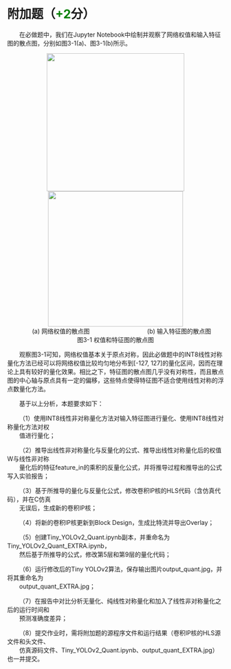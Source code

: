 # 附加题（<font color=green>**+2**</font>分）

&emsp;&emsp;在必做题中，我们在Jupyter Notebook中绘制并观察了网络权值和输入特征图的散点图，分别如图3-1(a)、图3-1(b)所示。  

<center><img src="../assets/3-1a.png" width = 320> <img src="../assets/3-1b.png" width = 314></center>
<center>&emsp;&emsp;(a) 网络权值的散点图 &emsp;&emsp;&emsp;&emsp;&emsp;&emsp;&emsp;&emsp;&emsp; (b) 输入特征图的散点图</center>
<center>图3-1 权值和特征图的散点图</center>

&emsp;&emsp;观察图3-1可知，网络权值基本关于原点对称，因此必做题中的INT8线性对称量化方法已经可以将网络权值比较均匀地分布到[-127, 127]的量化区间，因而在理论上具有较好的量化效果。相比之下，特征图的散点图几乎没有对称性，而且散点图的中心轴与原点具有一定的偏移，这些特点使得特征图不适合使用线性对称的浮点数量化方法。

&emsp;&emsp;基于以上分析，本题要求如下：

&emsp;&emsp;（1）使用INT8线性非对称量化方法对输入特征图进行量化、使用INT8线性对称量化方法对权  
&emsp;&emsp;值进行量化；

&emsp;&emsp;（2）推导出线性非对称量化与反量化的公式、推导出线性对称量化后的权值W与线性非对称  
&emsp;&emsp;量化后的特征feature_in的乘积的反量化公式，并将推导过程和推导出的公式写入实验报告；

&emsp;&emsp;（3）基于所推导的量化与反量化公式，修改卷积IP核的HLS代码（含仿真代码），并在C仿真  
&emsp;&emsp;无误后，生成新的卷积IP核；

&emsp;&emsp;（4）将新的卷积IP核更新到Block Design，生成比特流并导出Overlay；

&emsp;&emsp;（5）创建Tiny_YOLOv2_Quant.ipynb副本，并重命名为Tiny_YOLOv2_Quant_EXTRA.ipynb，  
&emsp;&emsp;然后基于所推导的公式，修改第5层和第9层的量化代码；

&emsp;&emsp;（6）运行修改后的Tiny YOLOv2算法，保存输出图片output_quant.jpg，并将其重命名为  
&emsp;&emsp;output_quant_EXTRA.jpg；

&emsp;&emsp;（7）在报告中对比分析无量化、纯线性对称量化和加入了线性非对称量化之后的运行时间和  
&emsp;&emsp;预测准确度差异；

&emsp;&emsp;（8）提交作业时，需将附加题的源程序文件和运行结果（卷积IP核的HLS源文件和头文件、  
&emsp;&emsp;仿真源码文件、Tiny_YOLOv2_Quant.ipynb、output_quant_EXTRA.jpg）也一并提交。
